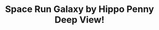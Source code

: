 ---
title: Space Run Galaxy by Hippo Penny Deep View!
layout: scoredetail
permalink: /meta-score/space-run-galaxy
header:
  teaser: /assets/images/space-run-galaxy.jpg
  video:
    id: pvfHYkH4xAY
    provider: youtube
---